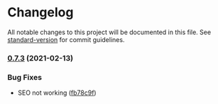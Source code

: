 # Changelog

All notable changes to this project will be documented in this file. See [standard-version](https://github.com/conventional-changelog/standard-version) for commit guidelines.

### [0.7.3](https://github.com/piotrekn/worldinnumbers/compare/v0.7.2...v0.7.3) (2021-02-13)

### Bug Fixes

- SEO not working ([fb78c9f](https://github.com/piotrekn/worldinnumbers/commit/fb78c9f6d7901c5417c5a8e60f0d3cf5b2c66f73))
